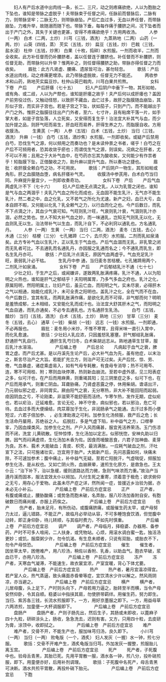 <!-- { "loadSidebar": true } -->
　　妇人有产后水道中出肉线一条，长二、三尺，动之则疼痛欲绝，人以为胞胎之下坠也，谁知是带脉之虚脱乎！夫带脉束于任督之间，任脉前而督脉后，二脉有力，则带脉坚牢；二脉无力，则带脉崩坠。产后亡血过多，无血以养任督，而带脉崩坠，力难升举，故随溺而随下也。带脉下垂，每每作痛于腰脐之间，况下坠者而出于产门之外，其失于关键也更甚，安得不疼痛欲绝乎！方用两收汤。
　　人参（一两） 白术（二两，土炒） 川芎（三钱，酒洗） 九蒸熟地（二两） 山药（一两，炒） 山萸（四钱，蒸） 芡实（五钱，炒） 扁豆（五钱，炒） 巴戟（三钱，盐水浸） 杜仲（五钱，炒黑） 白果（十枚，捣碎）水煎服。一剂而收半，二剂而全收矣。此方补任督而仍补腰脐者，盖以任督连于腰脐也。补任督而不补腰脐，则任督无助，而带脉何以升举？惟两补之，则任督得腰脐之助，带脉亦得任督之力而收矣。 
　　眉批：此方凡肾虚、腰痛、遗尿皆可治，甚勿轻忽。 
　　歌括：产后水道出肉线，动之疼痛更增添。此乃带脉虚脱故，任督无力不能还。 
　　两收参术和山药，熟地芡实扁豆炒。杜仲山萸巴戟肉，川芎白果共煎熬。 
　　
　　女科下卷　产后
　　产后肝痿（七十五）
　　妇人产后阴户中垂下一物，其形如帕，或有角、或二歧，人以为产颓也，谁知是肝痿之故乎！夫产后何以成肝痿也？盖因产前劳役过伤，又触动怪怒，以致肝不藏血，血亡过多，故肝之脂膜随血崩坠，其形似子宫，而实非子宫也。若是子宫之下坠，状如茄子，只到产门，而不能越出于产门之外。惟肝之脂膜往往出产门外者，至六、七寸许，且有粘席干落一片，如手掌大者，如是子宫坠落，人立死矣，又安得而复生乎！治法宜大补其气与血，而少加升提之品，则肝气旺而易生，肝血旺而易养，肝得生养之力，而脂膜自收。方用收膜汤。
　　生黄芪（一两） 人参（五钱） 白术（五钱，土炒） 当归（三钱，酒洗） 升麻（一钱） 白芍（五钱，酒炒焦）水煎服。一剂即收矣。或疑产后禁用白芍，恐伐生气之源，何以频用之而奏功也？是未读仲景之书者，嗟乎！白芍之在产后不可频用者，恐其收敛乎瘀也；而谓伐生气之源，则误矣。况病之在肝者，尤不可以不用；且用之于大补气血中，在芍药亦忘其为酸收矣，又何能少有作祟者乎！矧脂膜下坠，正借酸收之力，助升麻以提升气血，所以奏功之捷也。 
　　眉批：收肝膜全赖白芍之功，不可用炭。 
　　歌括：产后阴户一物生，其形如帕或角形。肝之血膜随血堕，病名肝痿补气灵。 
　　收膜汤中参芪用，白术白芍当归同。升麻提升量宜少，一剂即收奏奇功。 
　　
　　女科下卷　产后
　　产后气血两虚乳汁不下（七十六）
　　妇人产后绝无点滴之乳，人以为乳管之闭也，谁知是气与血之两涸乎！夫乳乃气血之所化而成也，无血固不能生乳汁，无气亦不能生乳汁，然二者之中，血之化乳，又不若气之所化为尤速。新产之妇，血已大亏，血本自顾不暇，又何能以化乳？乳全赖气之力，以行血而化之也。今产后数日，而乳不下点滴之汁，其血少气衰可知。气旺则乳汁旺，气衰则乳汁衰，气涸则乳汁亦涸，必然之势也。世人不知大补气血之妙，而一味通乳，岂知无气则乳无以化，无血则乳无以生。治法带补气以生血，而乳汁自下，不必利窍以通乳也。方名通乳丹。
　　人参（一两） 生黄 （一两） 当归（二两，酒洗） 麦冬（五钱，去心） 木通（三分） 桔梗（三分） 七孔猪蹄（二个，去爪壳）水煎服。二剂而乳如泉涌矣。此方专补气血以生乳汁，正以乳生于气血也。产后气血涸而无乳，非乳管之闭而无乳者可比。不去通乳而名通乳丹，亦因服之乳通而名之；今不通乳而乳生，即名生乳丹亦可。 
　　歌括：产后乳汁点滴无，原因气血两虚乎。气血充足乳汁旺，衰弱乳汁必干枯。 
　　生乳丹中参 通，当归麦冬苦桔梗。七孔猪蹄用两个，二剂乳汁如泉涌。 
　　
　　女科下卷　产后
　　产后郁结乳汁不通（七十七）
　　少壮之妇，于生产之后，或闻嫌谇，遂致两乳胀满疼痛，乳汁不通，人以为阳明之火热也，谁知是肝气之郁结乎！夫阳明属胃，乃多气多血之府也。乳汁之化，原属阳明，然阳明属土，壮妇产后，虽云亡血，而阳明之气，实未尽衰，必得肝木之气以相通，始能化成乳汁，未可全责之阳明也。盖乳汁之化，全在气而不在血，今产后数日，宜其有乳，而两乳胀满作痛，是欲化乳而不可得，非气郁而何？明明是羞愤成郁，土木相结，又安能化乳而成汁也。治法宜大舒其肝木之气，而阳明之气血自通，而乳亦通矣，不必专去通乳也。方名通肝生乳汤。 
　　白芍（五钱，醋炒） 当归（五钱，酒洗） 白术（五钱，土炒） 熟地（三分） 甘草（三分） 麦冬（五钱，去心） 通草（一钱） 柴胡（一钱） 远志（一钱）水煎服。一剂即通，不必再服也。 
　　眉批：麦冬用小米炒，不惟不寒胃，且得米味一直引入胃中，而化乳愈速。 
　　歌括：少壮妇人乳应浓，只因羞怒乳塞壅。肝气郁结乳胀痛，舒通肝气乳自行。 
　　通肝生乳芍归冬，白术柴胡远志从。熟地通草生甘草，服后乳汁水溶溶。 
　　
　　产后编上卷
　　产后总论
　　凡病起于血气之衰，脾胃之虚。而产后尤甚。是以丹溪先生论产后，必大补气血为先，虽有他症，以末治之，斯言尽治产之大旨。若能扩充立方，则治产可无过矣。夫产后忧、惊、劳、倦，气血暴虚，诸症乘虚易入，如有气毋专耗散，有食毋专消导；热不可用芩、连，寒不可用桂、附；寒则血块停滞，热则新血崩流。至若中虚外感，见三阳表症之多，似可汗也，在产后而用麻黄，则重竭其阳；见三阴里症之多，似可下也，在产后而用承气，则重亡阴血。耳聋胁痛，乃肾虚恶露之停，休用柴胡。谵语出汗，乃元弱似邪之症，非同胃实。厥由阳气之衰，无分寒热，非大补不能回阳而起弱。痉因阴血之亏，不论刚柔，非滋荣不能舒筋而活终。乍寒乍热，发作无期，症似疟也，若以疟治，迁延难愈。言论无伦，神不守舍，病似邪也，若以邪治，危亡可待。去血过多而大便燥结，肉苁蓉加于生化，非润肠承气之能通。去汗过多而小便短涩，六君子倍加参、 ，必生津助液之可利。加参生化汤频服，救产后之危；长生活命丹屡用，苏绝谷之人。 疝脱肛，多是气虚下陷，补中益气之方，口噤拳挛，乃因血燥类风，加参生化之剂。产户入风而痛甚，服宜羌活养荣汤。玉门伤凉而不闭，洗宜 儿黄硫散。怔忡惊悸，生化汤加以定志。似邪恍惚，安神丸助以归脾。因气而闷满虚烦，生化汤加木香为佐。因食而嗳酸恶食，六君子加神曲、麦芽为良。苏木、莪术 大能破血；青皮、枳壳，最消满胀。一应耗气破血之剂，汗吐宣下之法，只可施诸壮实，岂宜用于胎产。大抵新产后，先问恶露如何，块痛未除，不可遽加参术；腹中痛止，补中益气无疑。至若亡阳脱汗，气虚喘促，频服加参生化汤，是从权也。又如亡阴火热，血崩厥晕，速煎生化原方，是救急也。王太仆云：“治下补下，治以急缓，缓则道路达而力微，急则气味浓而力重。”故治产当遵丹溪而固本，服法宜效太仆以频加。凡付生死之重寄，须着意于极危；欲求俯仰之无亏，用存心于爱物。此虽未尽产症之详，然所闻一症，皆援近乡治验为据，亦未必无小补云。 
　　
　　产后编上卷　产前后方症宜忌
　　正产
　　正产者，有腹或痛或止，腰胁酸痛；或势急而胞未破，名弄胎，服八珍汤加香附自安。有胞破数日而痛尚缓，亦服上药俟之。 
　　
　　产后编上卷　产前后方症宜忌
　　伤产
　　伤产者，胎未足月，有所伤动，或腹痛脐痛，或服催生药太早，或产母努力太过，逼儿错路，不能正产，故临月必举动从容，不可多睡饱食饮酒，但觉腹中动转，即正身仰卧，待儿转顺，与其临时费力，不如先时慎重。 
　　
　　产后编上卷　产前后方症宜忌
　　调产
　　调产者，产母临月，择稳婆、办器用、备参药，产时不可多人喧闹，二人扶身，或凭物站。心烦，用滚水调白蜜一匙，独活汤更妙；或饥，服糜粥少许，勿令饥渴。有生息未顺者，只说有双胎，或胎衣不下，勿令产母惊恐。 
　　
　　产后编上卷　产前后方症宜忌
　　催生
　　催生者，因坐草太早，困倦难产，用八珍汤，稍佐以香附、乳香，以助血气。胞衣早破，浆血已干，亦用八珍汤。 
　　
　　产后编上卷　产前后方症宜忌
　　冻产
　　冻产者，天寒血气凝滞，不能速生，故衣裳宜浓，产室宜暖，背心下体尤要。 
　　
　　产后编上卷　产前后方症宜忌
　　热产
　　热产者，暑月宜温凉得宜。若产室人众，热气蒸逼，致头痛面赤昏晕等症，宜饮清水少许以解之。然风雨阴凉，亦当避之。 
　　
　　产后编上卷　产前后方症宜忌
　　横产
　　横产者，儿居母腹，头上足下，产时则头向下，产母若用力逼之，胎转至半而横，当令产母安然仰卧，令其自顺。稳婆以中指挟其肩，勿使脐带羁绊。用催生药，努力即生。当归、紫苏各三钱，长流水煎服即下。一方，用好京墨服之即下。一方，用益母草六两浓煎，加童便一大杯调服即下。 
　　
　　产后编上卷　产前后方症宜忌
　　盘肠产
　　盘肠产者，产则子肠先出，然后生子，其肠或未即收，以蓖麻子四十九粒，研碎涂头上，肠收，急急洗去，迟则有害。又方，只用四十粒，去皮研为膏，涂顶中，收即拭之。 
　　
　　产后编上卷　产前后方症宜忌
　　难产
　　难产者，交骨不开，不能生产也，服加味芎归汤，良久即下。 
　　小川芎（一两） 当归（一两） 败龟版（一个，酒炙） 妇人发灰（一握）水一钟，煎七分服。 
　　歌括：交骨不开难产生，酒炙龟版当归芎。外加发灰一握整，煎服胎儿离玉宫。 
　　
　　产后编上卷　产前后方症宜忌
　　死产
　　死产者，子死腹中也。验母舌青黑，其胎已死。先用平胃散一服，酒水各一钟，煎八分，投朴硝煎服，即下。用童便亦好，后用补剂调理。 
　　歌括：子死腹中名死产，母舌青黑可决断。酒水共煎平胃散，再投朴硝下胎元。 
　　
　　产后编上卷　产前后方症宜忌
　　下胞
